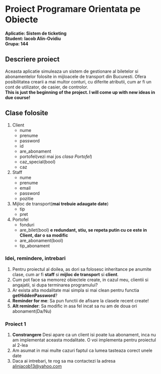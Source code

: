 # Proiect Programare Orientata pe Obiecte  
**Aplicatie: Sistem de ticketing**  
**Student: Iacob Alin-Ovidiu**  
**Grupa: 144**
## Descriere proiect
Aceasta aplicatie simuleaza un sistem de gestionare al biletelor si abonamentelor folosite in mijloacele de transport din Bucuresti. Ofera posibilitatea crearii a mai multor conturi, cu diferite atributii, cum ar fi un cont de utilizator, de casier, de controlor.  
**This is just the beginning of the project. I will come up with new ideas in due course!**
## Clase folosite
1. Client
   * nume
   * prenume
   * password
   * id
   * are_abonament
   * portofel(vezi mai jos _clasa Portofel_)
   * caz_special(bool)
   * caz
2. Staff
   * nume
   * prenume
   * email
   * password
   * pozitie
3. Mijloc de transport(**mai trebuie adaugate date**)
   * tip
   * pret
4. Portofel
   * fonduri
   * are_bilet(bool) **e redundant, stiu, se repeta putin cu ce este in Client, dar o sa modific**
   * are_abonament(bool)
   * tip_abonament  
### Idei, remindere, intrebari 
1. Pentru proiectul al doilea, as dori sa folosesc inheritance pe anumite clase, cum ar fi **staff** si **mijloc de transport** si **client**.
2. Cum pot face sa memorez obiectele create, in cazul meu, clientii si angajatii, si dupa terminarea programului?
3. Ar exista alta modalitate mai simpla si mai clean pentru functia **getHiddenPassword**? 
4. **Reminder for me**: Sa pun functii de afisare la clasele recent create!
5. **Alt reminder**: Sa modific in asa fel incat sa nu am de doua ori abonament(Da/Nu)
### Proiect 1
1. **Constrangere** Desi apare ca un client isi poate lua abonament, inca nu am implementat aceasta modalitate. O voi implementa pentru proiectul al 2-lea
2. Am asumat in mai multe cazuri faptul ca lumea tasteaza corect unele date
7. Daca ai intrebari, te rog sa ma contactezi la adresa [aliniacob13@yahoo.com](aliniacob13@yahoo.com)
